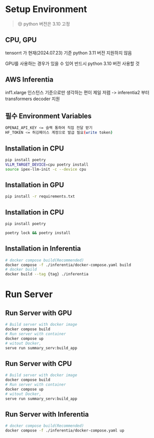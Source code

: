 # Setup Environment

> 😒 python 버전은 3.10 고정 

## CPU, GPU

tensorrt 가 현재(2024.07.23) 기준 python 3.11 버전 지원하지 않음

GPU를 사용하는 경우가 있을 수 있어 반드시 python 3.10 버전 사용할 것

## AWS Inferentia

inf1.xlarge 인스턴스 기준으로만 생각하는 편이 제일 저렴
-> inferentia2 부터 transformers decoder 지원

## 필수 Environment Variables
```bash
OPENAI_API_KEY <= 슬랙 통하여 직접 전달 받기
HF_TOKEN <= 허깅페이스 계정으로 발급 필요(write token)
```

## Installation in CPU

```bash
pip install poetry
VLLM_TARGET_DEVICE=cpu poetry install
source ipex-llm-init -c --device cpu
```

## Installation in GPU
```bash
pip install -r requirements.txt
```

## Installation in CPU
```bash
pip install poetry

poetry lock && poetry install
```

## Installation in Inferentia
```bash
# docker compose build(Recommended)
docker compose -f ./inferentia/docker-compose.yaml build
# docker build
docker build --tag {tag} ./inferentia
```
# Run Server

## Run Server with GPU
```bash
# Build server with docker image
docker compose build
# Run server with container
docker compose up
# witout Docker, 
serve run summary_serv:build_app
```

## Run Server with CPU
```bash
# Build server with docker image
docker compose build
# Run server with container
docker compose up
# witout Docker, 
serve run summary_serv:build_app
```

## Run Server with Inferentia
```bash
# docker compose build(Recommended)
docker compose -f ./inferentia/docker-compose.yaml up
```
